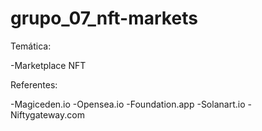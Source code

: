 # grupo_07_nft-markets
Temática: 

-Marketplace NFT

Referentes:

-Magiceden.io
-Opensea.io
-Foundation.app
-Solanart.io
-Niftygateway.com
